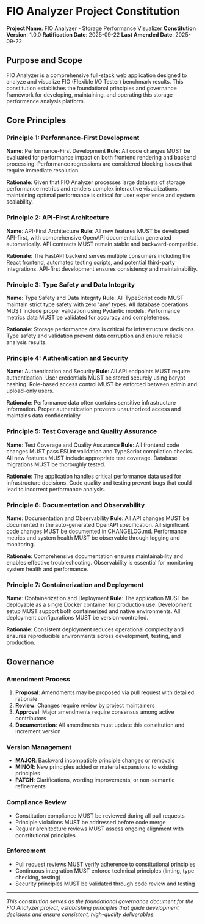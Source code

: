 # FIO Analyzer Project Constitution

<!--
Sync Impact Report:
- Version: 1.0.0 (initial constitution)
- Templates requiring updates: ✅ constitution created (no existing templates to sync)
- Follow-up TODOs: None
- Created: 2025-09-22 (initial ratification)
-->

**Project Name**: FIO Analyzer - Storage Performance Visualizer
**Constitution Version**: 1.0.0
**Ratification Date**: 2025-09-22
**Last Amended Date**: 2025-09-22

## Purpose and Scope

FIO Analyzer is a comprehensive full-stack web application designed to analyze and visualize FIO (Flexible I/O Tester) benchmark results. This constitution establishes the foundational principles and governance framework for developing, maintaining, and operating this storage performance analysis platform.

## Core Principles

### Principle 1: Performance-First Development
**Name**: Performance-First Development
**Rule**: All code changes MUST be evaluated for performance impact on both frontend rendering and backend processing. Performance regressions are considered blocking issues that require immediate resolution.

**Rationale**: Given that FIO Analyzer processes large datasets of storage performance metrics and renders complex interactive visualizations, maintaining optimal performance is critical for user experience and system scalability.

### Principle 2: API-First Architecture
**Name**: API-First Architecture
**Rule**: All new features MUST be developed API-first, with comprehensive OpenAPI documentation generated automatically. API contracts MUST remain stable and backward-compatible.

**Rationale**: The FastAPI backend serves multiple consumers including the React frontend, automated testing scripts, and potential third-party integrations. API-first development ensures consistency and maintainability.

### Principle 3: Type Safety and Data Integrity
**Name**: Type Safety and Data Integrity
**Rule**: All TypeScript code MUST maintain strict type safety with zero 'any' types. All database operations MUST include proper validation using Pydantic models. Performance metrics data MUST be validated for accuracy and completeness.

**Rationale**: Storage performance data is critical for infrastructure decisions. Type safety and validation prevent data corruption and ensure reliable analysis results.

### Principle 4: Authentication and Security
**Name**: Authentication and Security
**Rule**: All API endpoints MUST require authentication. User credentials MUST be stored securely using bcrypt hashing. Role-based access control MUST be enforced between admin and upload-only users.

**Rationale**: Performance data often contains sensitive infrastructure information. Proper authentication prevents unauthorized access and maintains data confidentiality.

### Principle 5: Test Coverage and Quality Assurance
**Name**: Test Coverage and Quality Assurance
**Rule**: All frontend code changes MUST pass ESLint validation and TypeScript compilation checks. All new features MUST include appropriate test coverage. Database migrations MUST be thoroughly tested.

**Rationale**: The application handles critical performance data used for infrastructure decisions. Code quality and testing prevent bugs that could lead to incorrect performance analysis.

### Principle 6: Documentation and Observability
**Name**: Documentation and Observability
**Rule**: All API changes MUST be documented in the auto-generated OpenAPI specification. All significant code changes MUST be documented in CHANGELOG.md. Performance metrics and system health MUST be observable through logging and monitoring.

**Rationale**: Comprehensive documentation ensures maintainability and enables effective troubleshooting. Observability is essential for monitoring system health and performance.

### Principle 7: Containerization and Deployment
**Name**: Containerization and Deployment
**Rule**: The application MUST be deployable as a single Docker container for production use. Development setup MUST support both containerized and native environments. All deployment configurations MUST be version-controlled.

**Rationale**: Consistent deployment reduces operational complexity and ensures reproducible environments across development, testing, and production.

## Governance

### Amendment Process
1. **Proposal**: Amendments may be proposed via pull request with detailed rationale
2. **Review**: Changes require review by project maintainers
3. **Approval**: Major amendments require consensus among active contributors
4. **Documentation**: All amendments must update this constitution and increment version

### Version Management
- **MAJOR**: Backward incompatible principle changes or removals
- **MINOR**: New principles added or material expansions to existing principles
- **PATCH**: Clarifications, wording improvements, or non-semantic refinements

### Compliance Review
- Constitution compliance MUST be reviewed during all pull requests
- Principle violations MUST be addressed before code merge
- Regular architecture reviews MUST assess ongoing alignment with constitutional principles

### Enforcement
- Pull request reviews MUST verify adherence to constitutional principles
- Continuous integration MUST enforce technical principles (linting, type checking, testing)
- Security principles MUST be validated through code review and testing

---

*This constitution serves as the foundational governance document for the FIO Analyzer project, establishing principles that guide development decisions and ensure consistent, high-quality deliverables.*